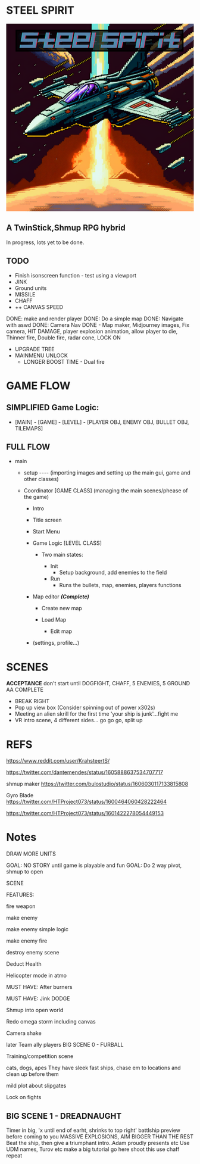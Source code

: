 # STEEL SPIRIT

![steel spirit cover](scenes/cover.png)
## A TwinStick,Shmup RPG hybrid    

In progress, lots yet to be done. 



## TODO   



- Finish isonscreen function - test using a viewport
- JINK
- Ground units
- MISSILE
- CHAFF
- ++ CANVAS SPEED

DONE: make and render player DONE: Do a simple map DONE: Navigate with aswd DONE: Camera Nav
DONE - Map maker, Midjourney images, Fix camera, HIT DAMAGE, player explosion animation, allow player to die, Thinner fire, Double fire, radar cone, LOCK ON


- UPGRADE TREE
- MAINMENU UNLOCK
	- LONGER BOOST TIME - Dual fire

# GAME FLOW 


## SIMPLIFIED  Game Logic: 

- [MAIN] - [GAME] - [LEVEL] - [PLAYER OBJ, ENEMY OBJ, BULLET OBJ, TILEMAPS]


## FULL FLOW 


- main 
	
	- setup ---- (importing images and setting up the main gui, game and other classes)
	
	- Coordinator [GAME CLASS] (managing the main scenes/phease of the game)

		- Intro 

		- Title screen

		- Start Menu

		-  Game Logic [LEVEL CLASS]

			- Two main states: 

				- Init
					- Setup background, add enemies to the field
				- Run
					- Runs the bullets, map, enemies, players functions

		- Map editor ***(Complete)***

			- Create new map

			- Load Map

				- Edit map

		- (settings, profile...)

# SCENES 

**ACCEPTANCE** don't start until DOGFIGHT, CHAFF, 5 ENEMIES, 5 GROUND AA COMPLETE

- BREAK RIGHT
- Pop up view box (Consider spinning out of power x302s)
- Meeting an alien skrill for the first time 'your ship is junk'...fight me
- VR intro scene, 4 different sides... go go go, split up


 

# REFS 


https://www.reddit.com/user/KrahsteertS/

https://twitter.com/dantemendes/status/1605888637534707717

shmup maker https://twitter.com/bulostudio/status/1606030117133815808

Gyro Blade
https://twitter.com/HTProject073/status/1600464060428222464

https://twitter.com/HTProject073/status/1601422278054449153


# Notes  


DRAW MORE UNITS

GOAL: NO STORY until game is playable and fun GOAL: Do 2 way pivot, shmup to open

SCENE

FEATURES:



fire weapon

make enemy

make enemy simple logic

make enemy fire

destroy enemy scene

Deduct Health

Helicopter mode in atmo

MUST HAVE: After burners

MUST HAVE: Jink DODGE

Shmup into open world

Redo omega storm including canvas

Camera shake

later
Team ally players
BIG SCENE 0 - FURBALL

Training/competition scene

cats, dogs, apes
They have sleek fast ships, chase em to locations and clean up before them

mild plot about slipgates

Lock on fights

## BIG SCENE 1 - DREADNAUGHT

Timer in big, 'x until end of earht, shrinks to top right'
battlship preview before coming to you
MASSIVE EXPLOSIONS, AIM BIGGER THAN THE REST
Beat the ship, then give a triumphant intro..Adam proudly presents etc
Use UDM names, Turov etc
make a big tutorial
go here
shoot this
use chaff
repeat